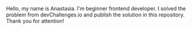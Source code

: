Hello, my name is Anastasia. I'm beginner frontend developer.
I solved the problem from devChallenges.io and publish the solution in this repository.
Thank you for attention!
